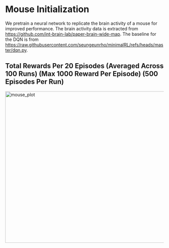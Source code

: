 # Mouse Initialization

We pretrain a neural network to replicate the brain activity of a mouse for improved performance. The brain activity data is extracted from https://github.com/int-brain-lab/paper-brain-wide-map. The baseline for the DQN is from https://raw.githubusercontent.com/seungeunrho/minimalRL/refs/heads/master/dqn.py.

## Total Rewards Per 20 Episodes (Averaged Across 100 Runs) (Max 1000 Reward Per Episode) (500 Episodes Per Run)

<img width="640" height="480" alt="mouse_plot" src="https://github.com/user-attachments/assets/677c1b63-f4cd-4bd6-ba33-cd351224b404" />
